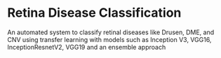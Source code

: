 # Retina Disease Classification

An automated system to classify retinal diseases like Drusen, DME, and CNV using transfer learning with models such as Inception V3, VGG16, InceptionResnetV2, VGG19 and an ensemble approach
